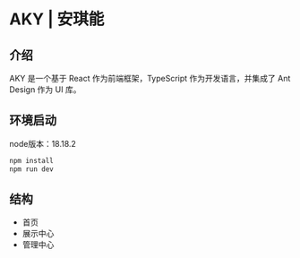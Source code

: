 # AKY | 安琪能

## 介绍

AKY 是一个基于 React 作为前端框架，TypeScript 作为开发语言，并集成了 Ant Design 作为 UI 库。

## 环境启动

node版本：18.18.2

```bash
npm install
npm run dev
```

## 结构

- 首页
- 展示中心
- 管理中心

